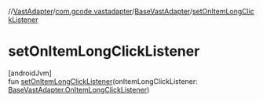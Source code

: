 //[VastAdapter](../../../index.md)/[com.gcode.vastadapter](../index.md)/[BaseVastAdapter](index.md)/[setOnItemLongClickListener](set-on-item-long-click-listener.md)

# setOnItemLongClickListener

[androidJvm]\
fun [setOnItemLongClickListener](set-on-item-long-click-listener.md)(onItemLongClickListener: [BaseVastAdapter.OnItemLongClickListener](-on-item-long-click-listener/index.md))
